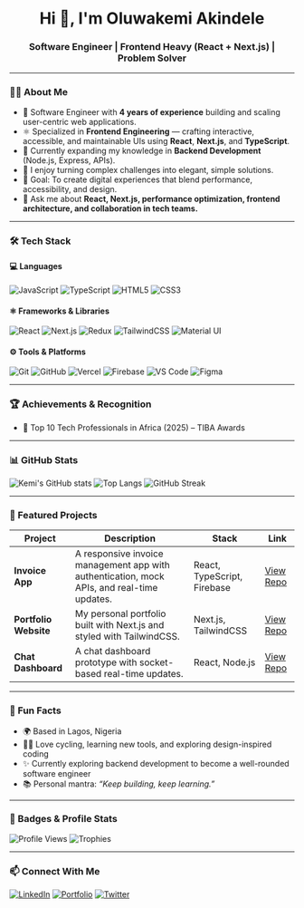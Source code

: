 <h1 align="center">Hi 👋, I'm Oluwakemi Akindele</h1>
<h3 align="center">Software Engineer | Frontend Heavy (React + Next.js) | Problem Solver</h3>

---

### 👩‍💻 About Me
- 🧭 Software Engineer with **4 years of experience** building and scaling user-centric web applications.  
- ⚛️ Specialized in **Frontend Engineering** — crafting interactive, accessible, and maintainable UIs using **React**, **Next.js**, and **TypeScript**.  
- 🌱 Currently expanding my knowledge in **Backend Development** (Node.js, Express, APIs).  
- 🧩 I enjoy turning complex challenges into elegant, simple solutions.  
- 🎯 Goal: To create digital experiences that blend performance, accessibility, and design.  
- 💬 Ask me about **React, Next.js, performance optimization, frontend architecture, and collaboration in tech teams.**

---

### 🛠️ Tech Stack

#### 💻 Languages
![JavaScript](https://img.shields.io/badge/JavaScript-F7DF1E?style=for-the-badge&logo=javascript&logoColor=black)
![TypeScript](https://img.shields.io/badge/TypeScript-007ACC?style=for-the-badge&logo=typescript&logoColor=white)
![HTML5](https://img.shields.io/badge/HTML5-E34F26?style=for-the-badge&logo=html5&logoColor=white)
![CSS3](https://img.shields.io/badge/CSS3-1572B6?style=for-the-badge&logo=css3&logoColor=white)

#### ⚛️ Frameworks & Libraries
![React](https://img.shields.io/badge/React-20232A?style=for-the-badge&logo=react&logoColor=61DAFB)
![Next.js](https://img.shields.io/badge/Next.js-000000?style=for-the-badge&logo=nextdotjs&logoColor=white)
![Redux](https://img.shields.io/badge/Redux-764ABC?style=for-the-badge&logo=redux&logoColor=white)
![TailwindCSS](https://img.shields.io/badge/TailwindCSS-38B2AC?style=for-the-badge&logo=tailwind-css&logoColor=white)
![Material UI](https://img.shields.io/badge/MUI-007FFF?style=for-the-badge&logo=mui&logoColor=white)

#### ⚙️ Tools & Platforms
![Git](https://img.shields.io/badge/Git-F05032?style=for-the-badge&logo=git&logoColor=white)
![GitHub](https://img.shields.io/badge/GitHub-181717?style=for-the-badge&logo=github)
![Vercel](https://img.shields.io/badge/Vercel-000000?style=for-the-badge&logo=vercel&logoColor=white)
![Firebase](https://img.shields.io/badge/Firebase-FFCA28?style=for-the-badge&logo=firebase&logoColor=black)
![VS Code](https://img.shields.io/badge/VS%20Code-0078D7?style=for-the-badge&logo=visual-studio-code&logoColor=white)
![Figma](https://img.shields.io/badge/Figma-F24E1E?style=for-the-badge&logo=figma&logoColor=white)

---

### 🏆 Achievements & Recognition
- 🥇 Top 10 Tech Professionals in Africa (2025) – TIBA Awards

---

### 📊 GitHub Stats

![Kemi's GitHub stats](https://github-readme-stats.vercel.app/api?username=theyinda&show_icons=true&theme=radical)
![Top Langs](https://github-readme-stats.vercel.app/api/top-langs/?username=theyinda&layout=compact&theme=radical)
![GitHub Streak](https://github-readme-streak-stats.herokuapp.com/?user=theyinda&theme=radical)

---

### 🧩 Featured Projects

| Project | Description | Stack | Link |
|----------|--------------|--------|------|
| **Invoice App** | A responsive invoice management app with authentication, mock APIs, and real-time updates. | React, TypeScript, Firebase | [View Repo](https://github.com/theinda/invoice-app) |
| **Portfolio Website** | My personal portfolio built with Next.js and styled with TailwindCSS. | Next.js, TailwindCSS | [View Repo](https://github.com/theyinda/portfolio) |
| **Chat Dashboard** | A chat dashboard prototype with socket-based real-time updates. | React, Node.js | [View Repo](#) |

---

### 🧠 Fun Facts
- 🌍 Based in Lagos, Nigeria  
- 🚴‍♀️ Love cycling, learning new tools, and exploring design-inspired coding  
- ✨ Currently exploring backend development to become a well-rounded software engineer  
- 📚 Personal mantra: *“Keep building, keep learning.”*

---

### 🏅 Badges & Profile Stats

![Profile Views](https://komarev.com/ghpvc/?username=theyinda&color=brightgreen)
![Trophies](https://github-profile-trophy.vercel.app/?username=theyinda&theme=radical&margin-w=10)

---

### 📫 Connect With Me
[![LinkedIn](https://img.shields.io/badge/LinkedIn-Oluwakemi%20Akindele-blue?style=for-the-badge&logo=linkedin)](https://linkedin.com/in/oluwakemiakindele)
[![Portfolio](https://img.shields.io/badge/Portfolio-Website-black?style=for-the-badge&logo=vercel)](https://oluwakemiakindele.vercel.app)
[![Twitter](https://img.shields.io/badge/Twitter-@KemiCodes-1DA1F2?style=for-the-badge&logo=twitter&logoColor=white)](https://twitter.com/KemiCodes)
